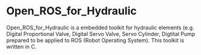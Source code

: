 # Open_ROS_for_Hydraulic
Open_ROS_for_Hydraulic is a embedded toolkit for hydraulic elements (e.g. Digital Proportional Valve, Digital Servo Valve, Servo Cylinder, Digtital Pump prepared to be applied to ROS (Robot Operating System). This toolkit is written in C.
